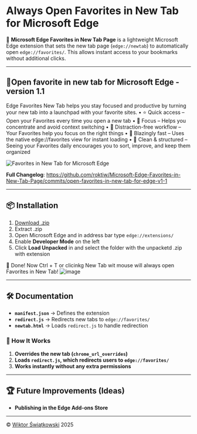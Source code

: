 # Always Open Favorites in New Tab for Microsoft Edge

🚀 **Microsoft Edge Favorites in New Tab Page** is a lightweight Microsoft Edge extension that sets the new tab page (`edge://newtab`) to automatically open `edge://favorites/`. This allows instant access to your bookmarks without additional clicks.

---
## 🎯Open favorite in new tab for Microsoft Edge - version 1.1
Edge Favorites New Tab helps you stay focused and productive by turning your new tab into a launchpad with your favorite sites.
	•	⭐ Quick access – Open your Favorites every time you open a new tab
	•	🎯 Focus – Helps you concentrate and avoid context switching
	•	🧘 Distraction-free workflow – Your Favorites help you focus on the right things
	•	🚀 Blazingly fast – Uses the native edge://favorites view for instant loading
	•	📁 Clean & structured – Seeing your Favorites daily encourages you to sort, improve, and keep them organized
	
![Favorites in New Tab for Microsoft Edge](https://github.com/user-attachments/assets/e30f8094-3028-4771-ba9b-110dbaa59a6c)

**Full Changelog**: https://github.com/roktiw/Microsoft-Edge-Favorites-in-New-Tab-Page/commits/open-favorites-in-new-tab-for-edge-v1-1

---

## 📦 Installation
1. [ Download .zip](https://github.com/roktiw/Microsoft-Edge-Favorites-in-New-Tab-Page/releases/download/open-favorites-in-new-tab-for-edge-v1-1/Open.Favorites.in.New.Tab.for.Microsoft.Edge.zip)
2. Extract .zip
3. Open Microsoft Edge and in address bar type ```edge://extensions/```
4. Enable **Developer Mode** on the left
5. Click **Load Unpacked** in and select the folder with the unpacketd .zip with extension

🎯 Done! Now Ctrl + T or clicinkg New Tab wit mouse will always open Favorites in New Tab!
![image](https://github.com/user-attachments/assets/94ff793a-0cc5-4d61-b68d-c07b0e68c040)

---

## 🛠 Documentation
- **`manifest.json`** → Defines the extension
- **`redirect.js`** → Redirects new tabs to `edge://favorites/`
- **`newtab.html`** → Loads `redirect.js` to handle redirection

### 🎯 How It Works
1. **Overrides the new tab (`chrome_url_overrides`)**
2. **Loads `redirect.js`, which redirects users to `edge://favorites/`**
3. **Works instantly without any extra permissions**

---

## 🏆 Future Improvements (Ideas)
- **Publishing in the Edge Add-ons Store**

---
© [Wiktor Świątkowski](https://github.com/roktiw) 2025
